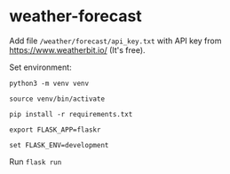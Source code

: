 # weather-forecast

Add file ```/weather/forecast/api_key.txt``` with API key from https://www.weatherbit.io/ (It's free).

Set environment:

```python3 -m venv venv```

```source venv/bin/activate```

```pip install -r requirements.txt```

```export FLASK_APP=flaskr```

```set FLASK_ENV=development```


Run ```flask run```



